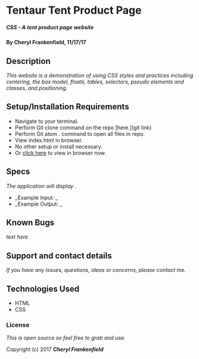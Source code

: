 # Tentaur Tent Product Page

##### CSS - A tent product page website

#### By Cheryl Frankenfield, 11/17/17

## Description

_This website is a demonstration of using CSS styles and practices including centering, the box model, floats, tables, selectors, pseudo elements and classes, and positioning._

## Setup/Installation Requirements

* Navigate to your terminal.
* Perform Git clone command on the repo [here.](git link)
* Perform Git atom . command to open all files in repo.
* View index.html in browser.
* No other setup or install necessary.
* Or [click here](link) to view in browser now.

## Specs

_The application will display ._
* _Example Input: _
* _Example Output: _

## Known Bugs

_text here._

## Support and contact details

_If you have any issues, questions, ideas or concerns, please contact me._

## Technologies Used

* HTML
* CSS

### License

*This is open source so feel free to grab and use.*

Copyright (c) 2017 **_Cheryl Frankenfield_**
